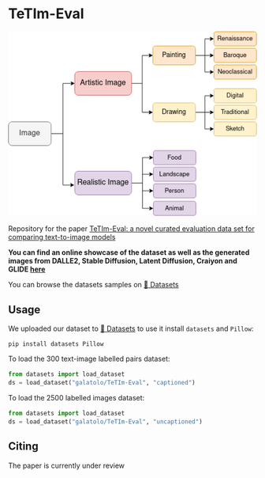 # TeTIm-Eval

![TeTIm-Eval taxonomy](./README.md.d/tetim-eval-taxonomy.drawio.png)

Repository for the paper [TeTIm-Eval: a novel curated evaluation data set for comparing text-to-image models](https://arxiv.org/submit/4651171/view)

**You can find an online showcase of the dataset as well as the generated images from DALLE2, Stable Diffusion, Latent Diffusion, Craiyon and GLIDE [here](https://huggingface.co/spaces/galatolo/TeTIm-Eval-mini-showcase)**

You can browse the datasets samples on [🤗 Datasets](https://huggingface.co/datasets/galatolo/TeTIm-Eval)

## Usage

We uploaded our dataset to [🤗 Datasets](https://huggingface.co/datasets/galatolo/TeTIm-Eval) to use it install `datasets` and `Pillow`:

```
pip install datasets Pillow
```

To load the 300 text-image labelled pairs dataset:

```python
from datasets import load_dataset
ds = load_dataset("galatolo/TeTIm-Eval", "captioned")
```

To load the 2500 labelled images dataset:

```python
from datasets import load_dataset
ds = load_dataset("galatolo/TeTIm-Eval", "uncaptioned")
```

## Citing

The paper is currently under review